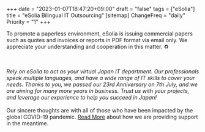 +++
date = "2023-01-07T18:47:20+09:00"
draft = "false"
tags = ["eSolia"]
title = "eSolia Bilingual IT Outsourcing"
[sitemap]
  ChangeFreq = "daily"
  Priority = "1"
+++

<!-- <span class="tag is-danger is-large">On Holiday through 4 Jan 2023. Happy New Year! 🇯🇵㊗️</span><br><br>  -->
<!-- <span class="tag is-danger is-large">On Holiday through 16 Aug 2022. Happy Obon Week! 🇯🇵🪷</span><br> -->
<!-- <a href="/post/20210222-esolia-office-move-to-shiodome/" class="button is-danger is-size-6-mobile is-medium">eSolia Has Moved! 🎉</a> -->
<span class="tag is-danger is-large">To promote a paperless environment, eSolia is issuing commercial papers </span>
<span class="tag is-danger is-large">such as quotes and invoices or reports in PDF format via email only. </span>
<span class="tag is-danger is-large">We appreciate your understanding and cooperation in this matter. ♻️</span>


<br><br>
<i>Rely on eSolia to act as your virtual Japan IT department. Our professionals speak multiple languages, and have a wide range of IT skills to cover your needs. Thanks to you, we passed our <span class="has-text-esolia-yellow-2">23rd Anniversary</span> on 7th July, and we are aiming for many more years in business. Trust us with your projects, and leverage our experience to help you succeed in Japan!</i> <br><br>
Our sincere thoughts are with all of those who have been impacted by the global COVID-19 pandemic. [Read More](/post/covid-19-state-of-emergency-4/) about how we are providing support in the meantime.  
